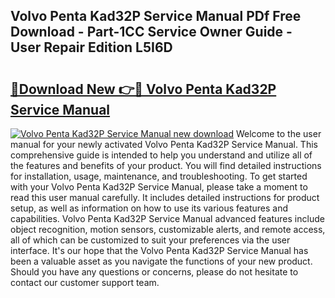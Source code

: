 ## Volvo Penta Kad32P Service Manual PDf Free Download - Part-1CC Service Owner Guide - User Repair Edition L5I6D

# <h2><a href="http://bc85069.oget.top/?id=Volvo+Penta+Kad32P+Service+Manual">🔗Download New 👉🔴 Volvo Penta Kad32P Service Manual</a></h2>

[![Volvo Penta Kad32P Service Manual new download](https://i.imgur.com/5g1atiW.png)](http://bc85069.oget.top/?id=Volvo+Penta+Kad32P+Service+Manual)
Welcome to the user manual for your newly activated Volvo Penta Kad32P Service Manual. This comprehensive guide is intended to help you understand and utilize all of the features and benefits of your product. You will find detailed instructions for installation, usage, maintenance, and troubleshooting. To get started with your Volvo Penta Kad32P Service Manual, please take a moment to read this user manual carefully. It includes detailed instructions for product setup, as well as information on how to use its various features and capabilities. Volvo Penta Kad32P Service Manual advanced features include object recognition, motion sensors, customizable alerts, and remote access, all of which can be customized to suit your preferences via the user interface. It's our hope that the Volvo Penta Kad32P Service Manual has been a valuable asset as you navigate the functions of your new product. Should you have any questions or concerns, please do not hesitate to contact our customer support team.
